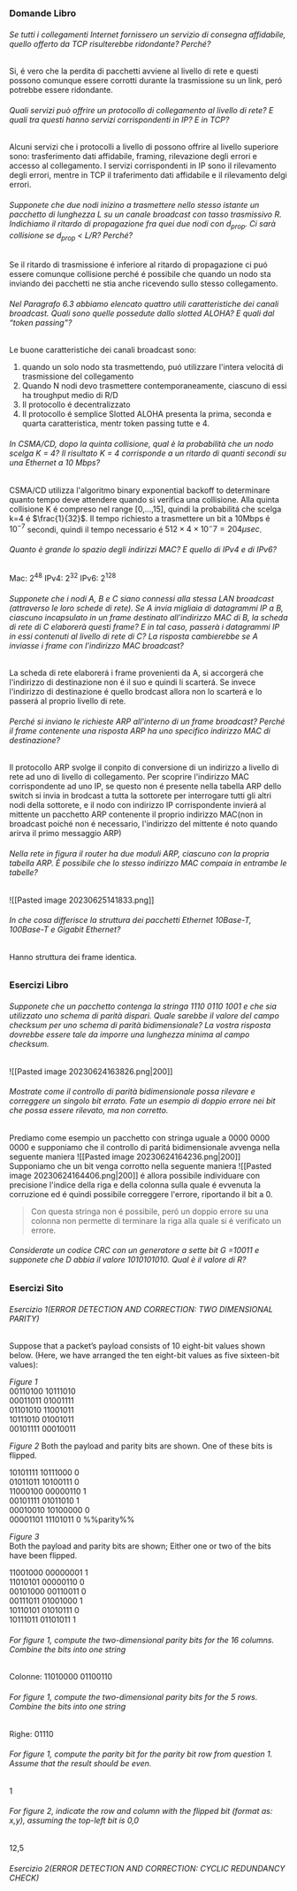 ### Domande Libro
###### Se tutti i collegamenti Internet fornissero un servizio di consegna affidabile, quello offerto da TCP risulterebbe ridondante? Perché?
Si, é vero che la perdita di pacchetti avviene al livello di rete e questi possono comunque essere corrotti durante la trasmissione su un link, peró potrebbe essere ridondante.

###### Quali servizi può offrire un protocollo di collegamento al livello di rete? E quali tra questi hanno servizi corrispondenti in IP? E in TCP?
Alcuni  servizi che i protocolli a livello di possono offrire al livello superiore sono: trasferimento dati affidabile, framing, rilevazione degli errori e accesso al collegamento.
I servizi corrispondenti in IP sono il rilevamento degli errori, mentre in TCP il traferimento dati affidabile e il rilevamento delgi errori.

###### Supponete che due nodi inizino a trasmettere nello stesso istante un pacchetto di lunghezza L su un canale broadcast con tasso trasmissivo R. Indichiamo il ritardo di propagazione fra quei due nodi con $d_{prop}$. Ci sarà collisione se $d_{prop}$ < L/R? Perché?
Se il ritardo di trasmissione é inferiore al ritardo di propagazione ci puó essere comunque collisione perché é possibile che quando un nodo sta inviando dei pacchetti ne stia anche ricevendo sullo stesso collegamento.

###### Nel Paragrafo 6.3 abbiamo elencato quattro utili caratteristiche dei canali broadcast. Quali sono quelle possedute dallo slotted ALOHA? E quali dal “token passing”?
Le buone caratteristiche dei canali broadcast sono:
1. quando un solo nodo sta trasmettendo, puó utilizzare l'intera velocitá di trasmissione del collegamento
2. Quando N nodi devo trasmettere contemporaneamente, ciascuno di essi ha troughput medio di R/D
3. Il protocollo é decentralizzato
4. Il protocollo é semplice
Slotted ALOHA presenta la prima, seconda e quarta caratteristica, mentr token passing tutte e 4.

###### In CSMA/CD, dopo la quinta collisione, qual è la probabilità che un nodo scelga K = 4? Il risultato K = 4 corrisponde a un ritardo di quanti secondi su una Ethernet a 10 Mbps?
CSMA/CD utilizza l'algoritmo binary exponential backoff to determinare quanto tempo deve attendere quando si verifica una collisione. Alla quinta collisione K é compreso nel range \[0,...,15\], quindi la probabilitá che scelga k=4 é $\frac{1}{32}$. Il tempo richiesto a trasmettere un bit a 10Mbps é $10^{-7}$ secondi, quindi il tempo necessario é $512\times 4 \times 10^-7=204\mu sec$.

###### Quanto è grande lo spazio degli indirizzi MAC? E quello di IPv4 e di IPv6?
Mac: $2^{48}$
IPv4: $2^{32}$
IPv6: $2^{128}$

###### Supponete che i nodi A, B e C siano connessi alla stessa LAN broadcast (attraverso le loro schede di rete). Se A invia migliaia di datagrammi IP a B, ciascuno incapsulato in un frame destinato all’indirizzo MAC di B, la scheda di rete di C elaborerà questi frame? E in tal caso, passerà i datagrammi IP in essi contenuti al livello di rete di C? La risposta cambierebbe se A inviasse i frame con l’indirizzo MAC broadcast?
La scheda di rete elaborerá i frame provenienti da A, si accorgerá che l'indirizzo di destinazione non é il suo e quindi li scarterá.
Se invece l'indirizzo di destinazione é quello brodcast allora non lo scarterá e lo passerá al proprio livello di rete.

###### Perché si inviano le richieste ARP all’interno di un frame broadcast? Perché il frame contenente una risposta ARP ha uno specifico indirizzo MAC di destinazione?
Il protocollo ARP svolge il conpito di conversione di un indirizzo a livello di rete ad uno di livello di collegamento. Per scoprire l'indirizzo MAC corrispondente ad uno IP, se questo non é presente nella tabella ARP dello switch si invia in brodcast a tutta la sottorete per interrogare tutti gli altri nodi della sottorete, e il nodo con indirizzo IP corrispondente invierá al mittente un pacchetto ARP contenente il proprio indirizzo MAC(non in broadcast poiché non é necessario, l'indirizzo del mittente é noto quando arirva il primo messaggio ARP)

###### Nella rete in figura il router ha due moduli ARP, ciascuno con la propria tabella ARP. È possibile che lo stesso indirizzo MAC compaia in entrambe le tabelle?
![[Pasted image 20230625141833.png]]


###### In che cosa differisce la struttura dei pacchetti Ethernet 10Base-T, 100Base-T e Gigabit Ethernet?
Hanno struttura dei frame identica.

###### 


### Esercizi Libro
###### Supponete che un pacchetto contenga la stringa 1110 0110 1001 e che sia utilizzato uno schema di parità dispari. Quale sarebbe il valore del campo checksum per uno schema di parità bidimensionale? La vostra risposta dovrebbe essere tale da imporre una lunghezza minima al campo checksum.
![[Pasted image 20230624163826.png|200]]

###### Mostrate come il controllo di parità bidimensionale possa rilevare e correggere un singolo bit errato. Fate un esempio di doppio errore nei bit che possa essere rilevato, ma non corretto.
Prediamo come esempio un pacchetto con stringa uguale a 0000 0000 0000 e supponiamo che il controllo di paritá bidimensionale avvenga nella seguente maniera
![[Pasted image 20230624164236.png|200]]
Supponiamo che un bit venga corrotto nella seguente maniera
![[Pasted image 20230624164406.png|200]]
é allora possibile individuare con precisione l'indice della riga e della colonna sulla quale é evvenuta la corruzione ed é quindi possibile correggere l'errore, riportando il bit a 0.
> Con questa stringa non é possibile, peró un doppio errore su una colonna non permette di terminare la riga alla quale si é verificato un errore.

###### Considerate un codice CRC con un generatore a sette bit G =10011 e supponete che D abbia il valore 1010101010. Qual è il valore di R?







### Esercizi Sito
###### Esercizio 1(ERROR DETECTION AND CORRECTION: TWO DIMENSIONAL PARITY)
Suppose that a packet’s payload consists of 10 eight-bit values shown below. (Here, we have arranged the ten eight-bit values as five sixteen-bit values):

_Figure 1_    
00110100 10111010  
00011011 01001111  
01101010 11001011  
10111010 01001011  
00101111 00010011


*Figure 2*
Both the payload and parity bits are shown. One of these bits is flipped.

10101111 10111000 0  
01011011 10100111 0  
11000100 00000110 1  
00101111 01011010 1  
00010010 10100000 0  
00001101 11101011 0 %%parity%%

_Figure 3_  
Both the payload and parity bits are shown; Either one or two of the bits have been flipped.

11001000 00000001 1  
11010101 00000110 0  
00101000 00110011 0  
00111011 01001000 1  
10110101 01010111 0  
10111011 01101011 1

###### For figure 1, compute the two-dimensional parity bits for the 16 columns. Combine the bits into one string
Colonne: 11010000 01100110 
###### For figure 1, compute the two-dimensional parity bits for the 5 rows. Combine the bits into one string
Righe: 01110
###### For figure 1, compute the parity bit for the parity bit row from question 1. Assume that the result should be even.
1
###### For figure 2, indicate the row and column with the flipped bit (format as: x,y), assuming the top-left bit is 0,0
12,5

###### Esercizio 2(ERROR DETECTION AND CORRECTION: CYCLIC REDUNDANCY CHECK)
